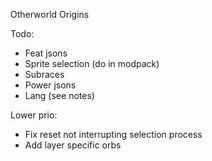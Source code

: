 
Otherworld Origins

Todo:
- Feat jsons
- Sprite selection (do in modpack)
- Subraces
- Power jsons
- Lang (see notes)

Lower prio:
- Fix reset not interrupting selection process
- Add layer specific orbs

